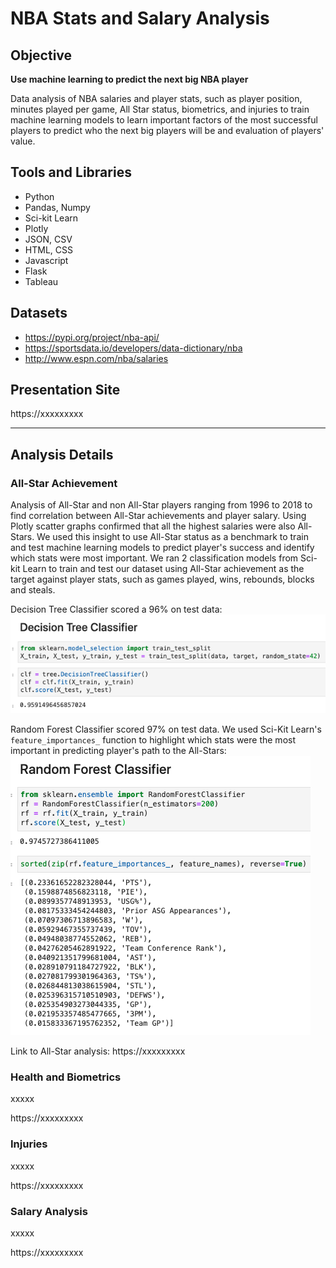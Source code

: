 # NBA Stats and Salary Analysis

## Objective
<strong>Use machine learning to predict the next big NBA player</strong>

Data analysis of NBA salaries and player stats, such as player position, minutes played per game, All Star status, biometrics, and injuries to train machine learning models to learn important factors of the most successful players to predict who the next big players will be and evaluation of players' value.

## Tools and Libraries
* Python
* Pandas, Numpy
* Sci-kit Learn
* Plotly
* JSON, CSV
* HTML, CSS
* Javascript
* Flask
* Tableau

## Datasets
* https://pypi.org/project/nba-api/
* https://sportsdata.io/developers/data-dictionary/nba
* http://www.espn.com/nba/salaries


## Presentation Site
https://xxxxxxxxx

***

## Analysis Details

### All-Star Achievement 
Analysis of All-Star and non All-Star players ranging from 1996 to 2018 to find correlation between All-Star achievements and player salary. Using Plotly scatter graphs confirmed that all the highest salaries were also All-Stars. We used this insight to use All-Star status as a benchmark to train and test machine learning models to predict player's success and identify which stats were most important. We ran 2 classification models from Sci-kit Learn to train and test our dataset using All-Star achievement as the target against player stats, such as games played, wins, rebounds, blocks and steals.

Decision Tree Classifier scored a 96% on test data:
<br>
![index](group_files/images/readme1.png)

Random Forest Classifier scored 97% on test data. We used Sci-Kit Learn's `feature_importances_` function to highlight which stats were the most important in predicting player's path to the All-Stars:
<br>
![index](group_files/images/readme2.png)

Link to All-Star analysis: https://xxxxxxxxx

### Health and Biometrics
xxxxx

https://xxxxxxxxx

### Injuries
xxxxx

https://xxxxxxxxx

### Salary Analysis
xxxxx

https://xxxxxxxxx
